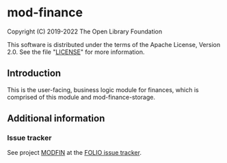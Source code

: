 # mod-finance

Copyright (C) 2019-2022 The Open Library Foundation

This software is distributed under the terms of the Apache License,
Version 2.0. See the file "[LICENSE](LICENSE)" for more information.

## Introduction

This is the user-facing, business logic module for finances, which is comprised of this module and mod-finance-storage.

## Additional information

### Issue tracker

See project [MODFIN](https://issues.folio.org/browse/MODFIN)
at the [FOLIO issue tracker](https://dev.folio.org/guidelines/issue-tracker).

